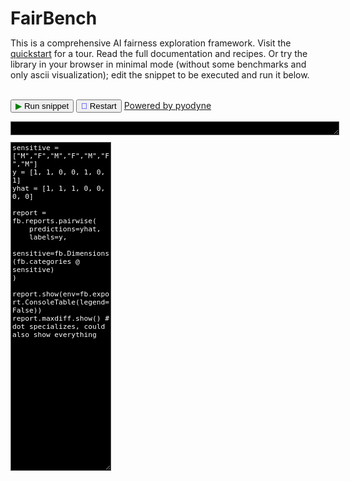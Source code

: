 <!DOCTYPE html>
<html lang="en">
<head>
<meta charset="UTF-8" />
<title>FairBench</title>
<style>
    #output {
        background-color: black;
        color: white;
        border: 1px solid #555555;
        padding: 10px;
        font-family: monospace;
    }
    .code-block {
        background-color: black;
        color: white;
        border: 1px solid #555555;
        font-family: monospace;
        spellcheck: false;
        margin-top: 0px;
        font-size: 0.8em;
    }
    .icon-green {
        color: green;
    }
    .icon-blue {
        color: blue;
    }
    .CodeMirror {
        font-size: 0.8em;
        height: auto;
        min-height: 200px;
        background-color: black;
        color: white;
    }
</style>

<!-- Include CodeMirror -->
<link rel="stylesheet" href="https://cdnjs.cloudflare.com/ajax/libs/codemirror/5.52.2/codemirror.min.css" />
<script src="https://cdnjs.cloudflare.com/ajax/libs/codemirror/5.52.2/codemirror.min.js"></script>
<script src="https://cdnjs.cloudflare.com/ajax/libs/codemirror/5.52.2/mode/python/python.min.js"></script>

<h1 style="margin-bottom: 0px;">FairBench</h1>

This is a comprehensive AI fairness exploration framework. 
Visit the <a href="quickstart/" markdown="span">quickstart</a> for a tour.
Read the full documentation and recipes. Or try
the library in your browser in minimal mode (without some benchmarks and only ascii visualization); 
edit the snippet to be executed and run it below.
<br><br>

<button id="run" onclick="evaluatePython()"><span class="icon-green">&#9654;</span> Run snippet</button>
<button id="restart" onclick="restartPython()"><span class="icon-blue">&#x1F504;</span> Restart</button>
<a href="https://pyodide.org/en/stable/">Powered by pyodyne</a>
<pre class="code-block" id="output" style="width: 100%; resize: vertical; overflow: auto; max-height: 600px;" rows="30" disabled></pre>

<textarea class="code-block" id="code" rows="40">
sensitive = ["M","F","M","F","M","F","M"]
y = [1, 1, 0, 0, 1, 0, 1]
yhat = [1, 1, 1, 0, 0, 0, 0]

report = fb.reports.pairwise(
    predictions=yhat, 
    labels=y, 
    sensitive=fb.Dimensions(fb.categories @ sensitive)
)

report.show(env=fb.export.ConsoleTable(legend=False))
report.maxdiff.show() # dot specializes, could also show everything</textarea>

<script src="https://cdn.jsdelivr.net/pyodide/v0.26.2/full/pyodide.js"></script>
<script>
    const output = document.getElementById("output");
    const codeTextarea = document.getElementById("code");
    const run = document.getElementById("run");
    const restart = document.getElementById("restart");
    var output_value = "";

    // Initialize CodeMirror on the textarea
    var codeEditor = CodeMirror.fromTextArea(codeTextarea, {
        lineNumbers: true,
        mode: "python",
        theme: "default",
        indentUnit: 4,
        smartIndent: true,
        matchBrackets: true,
        autoCloseBrackets: true
    });

    function convertUndefinedToNone(value) {
        return value === undefined ? "None" : value;
    }

    function ansiToHtml(ansiString) {
        // Maps for ANSI codes to CSS styles
        const colors = {
            30: "color:#CCCCCC", // Light gray (instead of pure black, so it's visible on black)
            31: "color:#E74C3C", // A rich, warm red
            32: "color:#27AE60", // A vibrant, balanced green
            33: "color:#F1C40F", // A bright but not overpowering yellow
            34: "color:#3498DB", // A bold, medium-blue tone
            35: "color:#9B59B6", // A soft magenta/purple
            36: "color:#1ABC9C", // A cool, pleasing cyan
            37: "color:#ECF0F1",  // A near-white, soft tone
            90: "color:#555555", // Bright Black (Gray)
            91: "color:#FF5555", // Bright Red
            92: "color:#50FA7B", // Bright Green
            93: "color:#F1FA8C", // Bright Yellow
            94: "color:#BD93F9", // Bright Blue
            95: "color:#FF79C6", // Bright Magenta
            96: "color:#8BE9FD", // Bright Cyan
            97: "color:#FFFFFF"  // Bright White
        };
    
        const backgrounds = {
            40: "background-color:#000000", // Bg Black
            41: "background-color:#FF0000", // Bg Red
            42: "background-color:#00FF00", // Bg Green
            43: "background-color:#FFFF00", // Bg Yellow
            44: "background-color:#0000FF", // Bg Blue
            45: "background-color:#FF00FF", // Bg Magenta
            46: "background-color:#00FFFF", // Bg Cyan
            47: "background-color:#FFFFFF", // Bg White
            100: "background-color:#555555",// Bright Bg Black (Gray)
            101: "background-color:#FF5555",// Bright Bg Red
            102: "background-color:#50FA7B",// Bright Bg Green
            103: "background-color:#F1FA8C",// Bright Bg Yellow
            104: "background-color:#BD93F9",// Bright Bg Blue
            105: "background-color:#FF79C6",// Bright Bg Magenta
            106: "background-color:#8BE9FD",// Bright Bg Cyan
            107: "background-color:#FFFFFF" // Bright Bg White
        };
    
        // Additional extended 256-color mode (e.g., 38;5;... for foreground, 48;5;... for background)
        // You provided some mappings for these extended colors:
        // Example: "\u001b[38;5;208m" : color:#FFA500 (Orange)
        // We will define a helper to map these if they appear:
        const extendedColors = {
            208: "#FFA500", // Orange
            202: "#FF4500", // Dark Orange
            198: "#FF69B4", // Pink
            165: "#A020F0", // Purple
            34:  "#228B22", // Forest Green
            70:  "#008080", // Teal
            69:  "#00FFFF", // Aqua
            220: "#FFD700", // Gold
            82:  "#32CD32", // Lime Green
            203: "#FA8072", // Salmon
            166: "#FF7F50", // Coral
            99:  "#DA70D6", // Orchid
            64:  "#808000", // Olive Green
            56:  "#9400D3", // Dark Violet
            123: "#4682B4"  // Steel Blue
        };
        
        // Some bright variants you included that have a format like "\u001b[93;1m"
        // These can be handled by applying both the color and style=bold. 
        // We'll handle the '1' (bold) or any style codes generically below.
    
        // Style attributes
        // We'll track them in a state object and rebuild style string whenever something changes.
        let state = {
            color: null,
            background: null,
            bold: false,
            dim: false,
            italic: false,
            underline: false,
            blink: false,
            inverse: false,
            hidden: false,
            strikethrough: false
        };
    
        // Convert the state into a CSS style string
        function stateToStyleString(s) {
            const styleList = [];
            if (s.color) styleList.push(s.color);
            if (s.background) styleList.push(s.background);
            if (s.bold) styleList.push("font-weight:bold");
            if (s.dim) styleList.push("opacity:0.6");
            if (s.italic) styleList.push("font-style:italic");
            if (s.underline) styleList.push("text-decoration:underline");
            if (s.blink) styleList.push("text-decoration:blink");    // Not widely supported
            if (s.inverse) styleList.push("filter:invert(100%)");    // Rough simulation
            if (s.hidden) styleList.push("visibility:hidden");
            if (s.strikethrough) styleList.push("text-decoration:line-through");
            return styleList.join(";");
        }
    
        // We'll build the final result and update spans as we go
        let result = "";
        let openSpan = false;
    
        function openNewSpan() {
            const style = stateToStyleString(state);
            result += "<span" + (style ? " style='" + style + "'" : "") + ">";
            openSpan = true;
        }
    
        function closeSpanIfOpen() {
            if (openSpan) {
                result += "</span>";
                openSpan = false;
            }
        }
    
        // Reset the state to default
        function resetState() {
            state = {
                color: null,
                background: null,
                bold: false,
                dim: false,
                italic: false,
                underline: false,
                blink: false,
                inverse: false,
                hidden: false,
                strikethrough: false
            };
        }
    
        // Update the state and re-open span
        function applyCodes(codes) {
            let needNewSpan = false;
            for (const code of codes) {
                const c = parseInt(code, 10);
                if (c === 0) {
                    // Reset
                    resetState();
                    closeSpanIfOpen();
                    needNewSpan = true;
                } else if (c === 1) {
                    state.bold = true; needNewSpan = true;
                } else if (c === 2) {
                    state.dim = true; needNewSpan = true;
                } else if (c === 3) {
                    state.italic = true; needNewSpan = true;
                } else if (c === 4) {
                    state.underline = true; needNewSpan = true;
                } else if (c === 5) {
                    state.blink = true; needNewSpan = true;
                } else if (c === 7) {
                    state.inverse = true; needNewSpan = true;
                } else if (c === 8) {
                    state.hidden = true; needNewSpan = true;
                } else if (c === 9) {
                    state.strikethrough = true; needNewSpan = true;
                } else if (c >= 30 && c <= 37) {
                    // Set foreground color
                    state.color = colors[c]; needNewSpan = true;
                } else if (c >= 90 && c <= 97) {
                    // Bright foreground
                    state.color = colors[c]; needNewSpan = true;
                } else if (c >= 40 && c <= 47) {
                    // Background color
                    state.background = backgrounds[c]; needNewSpan = true;
                } else if (c >= 100 && c <= 107) {
                    // Bright background
                    state.background = backgrounds[c]; needNewSpan = true;
                } else if (code.startsWith("38;5;")) {
                    // 256-color foreground: 38;5;x
                    const colorIndex = parseInt(code.split(";")[2], 10);
                    if (extendedColors[colorIndex]) {
                        state.color = "color:" + extendedColors[colorIndex];
                    } else {
                        // Fallback if not in extendedColors, just skip or set a default
                        state.color = "color:#FFFFFF";
                    }
                    needNewSpan = true;
                } else if (code.startsWith("48;5;")) {
                    // 256-color background: 48;5;x
                    const colorIndex = parseInt(code.split(";")[2], 10);
                    if (extendedColors[colorIndex]) {
                        state.background = "background-color:" + extendedColors[colorIndex];
                    } else {
                        // Fallback if not in extendedColors
                        state.background = "background-color:#000000";
                    }
                    needNewSpan = true;
                }
            }
    
            if (needNewSpan) {
                // Close and re-open span with new style
                closeSpanIfOpen();
                openNewSpan();
            }
        }
    
        // Regex to match ANSI escape codes (e.g., "\u001b[31m", "\u001b[38;5;123m", etc.)
        const ansiRegex = /\u001b\[((?:\d|;)+)m/g;
        let lastIndex = 0;
        let match;
    
        // Initially open a span for the default state
        openNewSpan();
    
        while ((match = ansiRegex.exec(ansiString)) !== null) {
            const chunk = ansiString.slice(lastIndex, match.index);
            result += chunk; // Add text before the ANSI code
    
            const codes = match[1].split(";"); // Extract the numeric codes
            applyCodes(codes);
    
            lastIndex = ansiRegex.lastIndex;
        }
    
        // Add any remaining text after the last ANSI code
        result += ansiString.slice(lastIndex);
    
        // Close any open spans
        closeSpanIfOpen();
    
        return result;
    }


    function addToOutput(s) {
        if (s === undefined) {
        } else {
            output_value += s + "\n";
            const html = ansiToHtml(output_value);
            output.innerHTML = html;
            output.scrollTop = output.scrollHeight;
        }
    }

    addToOutput(">>> import fairbench as fb\n");

    async function main() {
        run.disabled = true;
        restart.disabled = true;
        addToOutput("Preparing the browser environment... ");
        let pyodide = await loadPyodide();
        console.log(pyodide.runPython(`
            import sys
            sys.version
        `));
        await pyodide.loadPackage("micropip");
        const micropip = pyodide.pyimport("micropip");
        await micropip.install('fairbench==0.7.4');
        output.value = ">>> import fairbench as fb\n";
        try {
            pyodide.runPython(`import fairbench as fb`);
            addToOutput("done");
        } catch (err) {
            addToOutput( err + "\n");
        }
        run.disabled = false;
        restart.disabled = false;
        return pyodide;
    };
    var pyodideReadyPromise = undefined;
    restart.disabled = true;

    function getCodeString() {
        return codeEditor.getValue();
    }
    
    async function evaluatePython() {
        const command = getCodeString();
        if (pyodideReadyPromise === undefined)
            pyodideReadyPromise = main();
        run.disabled = true;
        restart.disabled = true;
        addToOutput("\n>>> " + command.replace(/\n/g, "\n>>> ") + "\n");

        var logBackup = console.log;

        console.log = function() {
            addToOutput(Array.from(arguments).join(' '));
        };

        let pyodide = await pyodideReadyPromise;
        try {
            let out = pyodide.runPython(command);
            addToOutput(out);
        } catch (err) {
            addToOutput(err);
        }
        console.log = logBackup;
        run.disabled = false;
        restart.disabled = false;
    }
    
    function removeAllCanvas() {
        const elements = document.querySelectorAll('[id^="matplotlib_"]');
        elements.forEach(element => element.remove());
    }

    async function restartPython() {
        output_value = "";
        removeAllCanvas();
        run.disabled = true;
        restart.disabled = true;
        pyodideReadyPromise = undefined;
        pyodideReadyPromise = main();
    }

    // Optional: Run code on Shift+Enter
    document.addEventListener("keydown", function(event) {
        if (event.shiftKey && event.key === "Enter") {
            evaluatePython();
            event.preventDefault();
        }
    });
</script>
</html>
